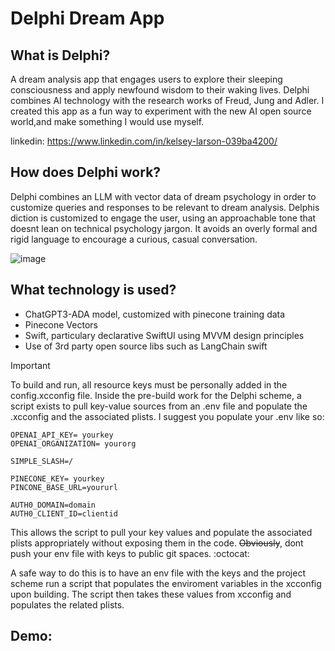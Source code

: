 # Delphi Dream App


## What is Delphi?

A dream analysis app that engages users to explore their sleeping consciousness and apply newfound wisdom to their waking lives. Delphi combines AI technology with the research works of Freud, Jung and Adler.
 I created this app as a fun way to experiment with the new AI open source world,and make something I would use myself.

linkedin: 
https://www.linkedin.com/in/kelsey-larson-039ba4200/


## How does Delphi work?
Delphi combines an LLM with vector data of dream psychology in order to customize queries and responses to be relevant to dream analysis. Delphis diction is customized to engage the user, using an approachable tone that doesnt lean on technical psychology jargon. It avoids an overly formal and rigid language to encourage a curious, casual conversation. 

![image](https://github.com/kelsey-debug/DelphiPub/assets/57580796/c22be628-362e-4feb-ace3-2a2e8d4e9d78)


## What technology is used?
- ChatGPT3-ADA model, customized with pinecone training data
- Pinecone Vectors 
- Swift, particulary declarative SwiftUI using MVVM design principles 
- Use of 3rd party open source libs such as LangChain swift 


> [!IMPORTANT] 
To build and run, all resource keys must be personally added in the config.xcconfig file. Inside the pre-build work for the Delphi scheme, a script exists to pull key-value sources from an .env file and populate the .xcconfig and the associated plists.  I suggest you populate your .env like so: 

```
OPENAI_API_KEY= yourkey
OPENAI_ORGANIZATION= yourorg

SIMPLE_SLASH=/

PINECONE_KEY= yourkey
PINCONE_BASE_URL=yoururl 

AUTH0_DOMAIN=domain
AUTH0_CLIENT_ID=clientid
```

This allows the script to pull your key values and populate the associated plists appropriately without exposing them in the code. ~~Obviously~~, dont push your env file with keys to public git spaces. :octocat:


A safe way to do this is to have an env file with the keys and the project scheme run a script that populates the enviroment variables in the xcconfig upon building. The script then takes these values from xcconfig and populates the related plists. 
## Demo: 


